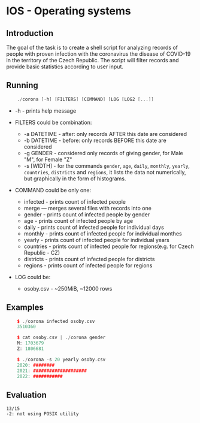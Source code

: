 # IOS - Operating systems

## Introduction
The goal of the task is to create a shell script for analyzing records of people with proven infection with the coronavirus
the disease of COVID-19 in the territory of the Czech Republic. The script will filter records and provide basic statistics according to user input.

## Running
```c++
    ./corona [-h] [FILTERS] [COMMAND] [LOG [LOG2 [...]]
```
+ -h - prints help message

+ FILTERS could be combination:
    * -a DATETIME - after: only records AFTER this date are considered
    * -b DATETIME - before: only records BEFORE this date are considered
    * -g GENDER - considered only records of giving gender, for Male "M", for Female "Z"
    * -s [WIDTH] - for the commands ```gender```, ```age```, ```daily```, ```monthly```, ```yearly```, ```countries```, ```districts``` and ```regions```, it lists the data not numerically, but graphically in the form of histograms.

+ COMMAND could be only one:
    * infected - prints count of infected people
    * merge — merges several files with records into one
    * gender - prints count of infected people by gender
    * age - prints count of infected people by age
    * daily - prints count of infected people for individual days
    * monthly - prints count of infected people for individual monthes
    * yearly - prints count of infected people for individual years
    * countries - prints count of infected people for regions(e.g. for Czech Republic - CZ)
    * districts - prints count of infected people for districts
    * regions - prints count of infected people for regions

+ LOG could be:
    * osoby.csv - ~250MiB, ~12000 rows

## Examples
```c++
    $ ./corona infected osoby.csv
    3510360
```
```c++
    $ cat osoby.csv | ./corona gender
    M: 1703679
    Z: 1806681
```
```c++
    $ ./corona -s 20 yearly osoby.csv
    2020: ########
    2021: ####################
    2022: ###########

```

## Evaluation
    13/15
    -2: not using POSIX utility